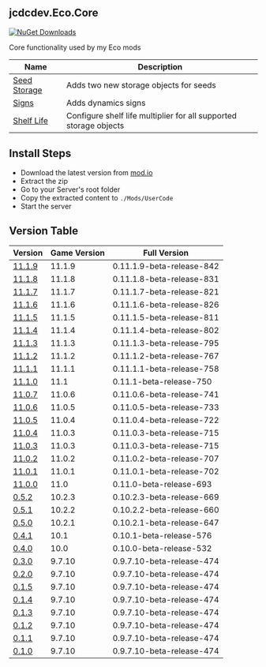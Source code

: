 ## jcdcdev.Eco.Core

[![NuGet Downloads](https://badgen.net/https/nuget-downloads-oncgeo0zefvy.runkit.sh/jcdcdev.eco.core?color=3a93b4&label=NuGet%20Downloads)](https://www.nuget.org/packages/jcdcdev.Eco.Core/)

Core functionality used by my Eco mods

| Name                                                         | Description                                                       |
|--------------------------------------------------------------|-------------------------------------------------------------------|
| [Seed Storage](https://mod.io/g/eco/m/jcdcdevecoseedstorage) | Adds two new storage objects for seeds                            |
| [Signs](https://mod.io/g/eco/m/jcdcdevecosigns)              | Adds dynamics signs                                               |
| [Shelf Life](https://mod.io/g/eco/m/jcdcdevecoshelflife)     | Configure shelf life multiplier for all supported storage objects |

## Install Steps

- Download the latest version from [mod.io](https://mod.io/g/eco/m/jcdcdevecocore)
- Extract the zip
- Go to your Server's root folder
- Copy the extracted content to `./Mods/UserCode`
- Start the server

## Version Table
| Version | Game Version | Full Version |
|---|---|---|
| [11.1.9](https://github.com/jcdcdev/jcdcdev.Eco.Core/releases/tag/11.1.9) | 11.1.9 | 0.11.1.9-beta-release-842 |
| [11.1.8](https://github.com/jcdcdev/jcdcdev.Eco.Core/releases/tag/11.1.8) | 11.1.8 | 0.11.1.8-beta-release-831 |
| [11.1.7](https://github.com/jcdcdev/jcdcdev.Eco.Core/releases/tag/11.1.7) | 11.1.7 | 0.11.1.7-beta-release-821 |
| [11.1.6](https://github.com/jcdcdev/jcdcdev.Eco.Core/releases/tag/11.1.6) | 11.1.6 | 0.11.1.6-beta-release-826 |
| [11.1.5](https://github.com/jcdcdev/jcdcdev.Eco.Core/releases/tag/11.1.5) | 11.1.5 | 0.11.1.5-beta-release-811 |
| [11.1.4](https://github.com/jcdcdev/jcdcdev.Eco.Core/releases/tag/11.1.4) | 11.1.4 | 0.11.1.4-beta-release-802 |
| [11.1.3](https://github.com/jcdcdev/jcdcdev.Eco.Core/releases/tag/11.1.3) | 11.1.3 | 0.11.1.3-beta-release-795 |
| [11.1.2](https://github.com/jcdcdev/jcdcdev.Eco.Core/releases/tag/11.1.2) | 11.1.2 | 0.11.1.2-beta-release-767 |
| [11.1.1](https://github.com/jcdcdev/jcdcdev.Eco.Core/releases/tag/11.1.1) | 11.1.1 | 0.11.1.1-beta-release-758 |
| [11.1.0](https://github.com/jcdcdev/jcdcdev.Eco.Core/releases/tag/11.1.0) | 11.1 | 0.11.1-beta-release-750 |
| [11.0.7](https://github.com/jcdcdev/jcdcdev.Eco.Core/releases/tag/11.0.7) | 11.0.6 | 0.11.0.6-beta-release-741 |
| [11.0.6](https://github.com/jcdcdev/jcdcdev.Eco.Core/releases/tag/11.0.6) | 11.0.5 | 0.11.0.5-beta-release-733 |
| [11.0.5](https://github.com/jcdcdev/jcdcdev.Eco.Core/releases/tag/11.0.5) | 11.0.4 | 0.11.0.4-beta-release-722 |
| [11.0.4](https://github.com/jcdcdev/jcdcdev.Eco.Core/releases/tag/11.0.4) | 11.0.3 | 0.11.0.3-beta-release-715 |
| [11.0.3](https://github.com/jcdcdev/jcdcdev.Eco.Core/releases/tag/11.0.3) | 11.0.3 | 0.11.0.3-beta-release-715 |
| [11.0.2](https://github.com/jcdcdev/jcdcdev.Eco.Core/releases/tag/11.0.2) | 11.0.2 | 0.11.0.2-beta-release-707 |
| [11.0.1](https://github.com/jcdcdev/jcdcdev.Eco.Core/releases/tag/11.0.1) | 11.0.1 | 0.11.0.1-beta-release-702 |
| [11.0.0](https://github.com/jcdcdev/jcdcdev.Eco.Core/releases/tag/11.0.0) | 11.0 | 0.11.0-beta-release-693 |
| [0.5.2](https://github.com/jcdcdev/jcdcdev.Eco.Core/releases/tag/0.5.2) | 10.2.3 | 0.10.2.3-beta-release-669 |
| [0.5.1](https://github.com/jcdcdev/jcdcdev.Eco.Core/releases/tag/0.5.1) | 10.2.2 | 0.10.2.2-beta-release-660 |
| [0.5.0](https://github.com/jcdcdev/jcdcdev.Eco.Core/releases/tag/0.5.0) | 10.2.1 | 0.10.2.1-beta-release-647 |
| [0.4.1](https://github.com/jcdcdev/jcdcdev.Eco.Core/releases/tag/0.4.1) | 10.1 | 0.10.1-beta-release-576 |
| [0.4.0](https://github.com/jcdcdev/jcdcdev.Eco.Core/releases/tag/0.4.0) | 10.0 | 0.10.0-beta-release-532 |
| [0.3.0](https://github.com/jcdcdev/jcdcdev.Eco.Core/releases/tag/0.3.0) | 9.7.10 | 0.9.7.10-beta-release-474 |
| [0.2.0](https://github.com/jcdcdev/jcdcdev.Eco.Core/releases/tag/0.2.0) | 9.7.10 | 0.9.7.10-beta-release-474 |
| [0.1.5](https://github.com/jcdcdev/jcdcdev.Eco.Core/releases/tag/0.1.5) | 9.7.10 | 0.9.7.10-beta-release-474 |
| [0.1.4](https://github.com/jcdcdev/jcdcdev.Eco.Core/releases/tag/0.1.4) | 9.7.10 | 0.9.7.10-beta-release-474 |
| [0.1.3](https://github.com/jcdcdev/jcdcdev.Eco.Core/releases/tag/0.1.3) | 9.7.10 | 0.9.7.10-beta-release-474 |
| [0.1.2](https://github.com/jcdcdev/jcdcdev.Eco.Core/releases/tag/0.1.2) | 9.7.10 | 0.9.7.10-beta-release-474 |
| [0.1.1](https://github.com/jcdcdev/jcdcdev.Eco.Core/releases/tag/0.1.1) | 9.7.10 | 0.9.7.10-beta-release-474 |
| [0.1.0](https://github.com/jcdcdev/jcdcdev.Eco.Core/releases/tag/0.1.0) | 9.7.10 | 0.9.7.10-beta-release-474 |

